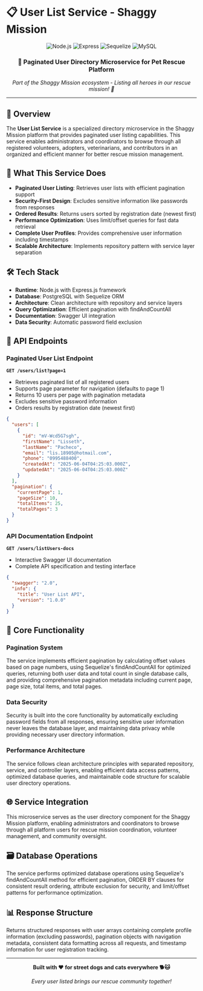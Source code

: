 # 📋 User List Service - Shaggy Mission

<div align="center">
  <img src="https://img.shields.io/badge/Node.js-339933?style=for-the-badge&logo=node.js&logoColor=white" alt="Node.js" />
  <img src="https://img.shields.io/badge/Express.js-000000?style=for-the-badge&logo=express&logoColor=white" alt="Express" />
  <img src="https://img.shields.io/badge/Sequelize-52B0E7?style=for-the-badge&logo=sequelize&logoColor=white" alt="Sequelize" />
  <img src="https://img.shields.io/badge/MySQL-4479A1?style=for-the-badge&logo=mysql&logoColor=white" 
  alt="MySQL" />
</div>

<div align="center">
  <h3>🚀 Paginated User Directory Microservice for Pet Rescue Platform</h3>
  <p><em>Part of the Shaggy Mission ecosystem - Listing all heroes in our rescue mission! 🐾</em></p>
</div>

---

## 🌟 Overview

The **User List Service** is a specialized directory microservice in the Shaggy Mission platform that provides paginated user listing capabilities. This service enables administrators and coordinators to browse through all registered volunteers, adopters, veterinarians, and contributors in an organized and efficient manner for better rescue mission management.

## 🎯 What This Service Does

- **Paginated User Listing**: Retrieves user lists with efficient pagination support
- **Security-First Design**: Excludes sensitive information like passwords from responses  
- **Ordered Results**: Returns users sorted by registration date (newest first)
- **Performance Optimization**: Uses limit/offset queries for fast data retrieval
- **Complete User Profiles**: Provides comprehensive user information including timestamps
- **Scalable Architecture**: Implements repository pattern with service layer separation

## 🛠️ Tech Stack

- **Runtime**: Node.js with Express.js framework
- **Database**: PostgreSQL with Sequelize ORM
- **Architecture**: Clean architecture with repository and service layers
- **Query Optimization**: Efficient pagination with findAndCountAll
- **Documentation**: Swagger UI integration
- **Data Security**: Automatic password field exclusion

## 📡 API Endpoints

### Paginated User List Endpoint
**`GET /users/list?page=1`**
- Retrieves paginated list of all registered users
- Supports page parameter for navigation (defaults to page 1)
- Returns 10 users per page with pagination metadata
- Excludes sensitive password information
- Orders results by registration date (newest first)

```json
{
  "users": [
    {
      "id": "mV-Wcd5G7sgh",
      "firstName": "Lisseth",
      "lastName": "Pacheco", 
      "email": "lis.18905@hotmail.com",
      "phone": "0995488400",
      "createdAt": "2025-06-04T04:25:03.000Z",
      "updatedAt": "2025-06-04T04:25:03.000Z"
    }
  ],
  "pagination": {
    "currentPage": 1,
    "pageSize": 10,
    "totalItems": 25,
    "totalPages": 3
  }
}
```

### API Documentation Endpoint  
**`GET /users/listUsers-docs`**
- Interactive Swagger UI documentation
- Complete API specification and testing interface

```json
{
  "swagger": "2.0",
  "info": {
    "title": "User List API",
    "version": "1.0.0"
  }
}
```

## 🔧 Core Functionality

### Pagination System
The service implements efficient pagination by calculating offset values based on page numbers, using Sequelize's findAndCountAll for optimized queries, returning both user data and total count in single database calls, and providing comprehensive pagination metadata including current page, page size, total items, and total pages.

### Data Security
Security is built into the core functionality by automatically excluding password fields from all responses, ensuring sensitive user information never leaves the database layer, and maintaining data privacy while providing necessary user directory information.

### Performance Architecture
The service follows clean architecture principles with separated repository, service, and controller layers, enabling efficient data access patterns, optimized database queries, and maintainable code structure for scalable user directory operations.

## 🌐 Service Integration

This microservice serves as the user directory component for the Shaggy Mission platform, enabling administrators and coordinators to browse through all platform users for rescue mission coordination, volunteer management, and community oversight.

## 🗃️ Database Operations

The service performs optimized database operations using Sequelize's findAndCountAll method for efficient pagination, ORDER BY clauses for consistent result ordering, attribute exclusion for security, and limit/offset patterns for performance optimization.

## 📊 Response Structure

Returns structured responses with user arrays containing complete profile information (excluding passwords), pagination objects with navigation metadata, consistent data formatting across all requests, and timestamp information for user registration tracking.

---

<div align="center">
  <p><strong>Built with ❤️ for street dogs and cats everywhere 🐕🐱</strong></p>
  <p><em>Every user listed brings our rescue community together!</em></p>
</div>